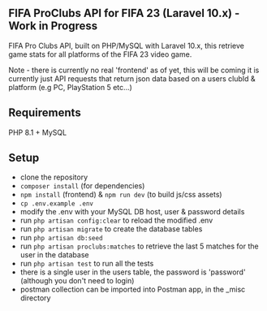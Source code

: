 ## FIFA ProClubs API for FIFA 23 (Laravel 10.x) - Work in Progress

FIFA Pro Clubs API, built on PHP/MySQL with Laravel 10.x, this retrieve game stats for all platforms of the FIFA 23 video game.

Note - there is currently no real 'frontend' as of yet, this will be coming it is currently just API requests that return json data based on a users clubId & platform (e.g PC, PlayStation 5 etc...)

## Requirements
PHP 8.1 +
MySQL

## Setup
- clone the repository
- `composer install` (for dependencies)
- `npm install` (frontend) & `npm run dev` (to build js/css assets)
- `cp .env.example .env` 
- modify the .env with your MySQL DB host, user & password details
- run `php artisan config:clear` to reload the modified .env
- run `php artisan migrate` to create the database tables
- run `php artisan db:seed`
- run `php artisan proclubs:matches` to retrieve the last 5 matches for the user in the database
- run `php artisan test` to run all the tests
- there is a single user in the users table, the password is 'password' (although you don't need to login)
- postman collection can be imported into Postman app, in the _misc directory
